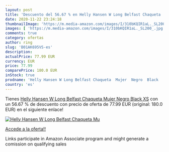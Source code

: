 ```yaml
---
layout: post
title: 'Descuento del 56.67 % en Helly Hansen W Long Belfast Chaqueta  Mu'
date: 2020-11-22 23:24:18
thumbnailImage: 'https://m.media-amazon.com/images/I/310bKQIR1aL._SL200_.jpg'
images: [ 'https://m.media-amazon.com/images/I/310bKQIR1aL._SL200_.jpg' ]
comments: true
category: ofertas
author: ring
slug: 'B01AK695VS-es'
description:
actualPrice: 77.99 EUR
currency: EUR
price: 77.99
comparePrice: 180.0 EUR
inStock: true
prodname: 'Helly Hansen W Long Belfast Chaqueta  Mujer  Negro  Black   XS'
country: 'es'
---
```


Tienes [Helly Hansen W Long Belfast Chaqueta  Mujer  Negro  Black   XS](https://www.amazon.es/dp/B01AK695VS/?tag=tolees-21) con un 56.67 % de descuento con precio de oferta de 77.99 EUR (original: 180.0 EUR) en el siguiente enlace!

[![Helly Hansen W Long Belfast Chaqueta  Mu](https://m.media-amazon.com/images/I/310bKQIR1aL._SL200_.jpg)](https://www.amazon.es/dp/B01AK695VS/?tag=tolees-21)

[Accede a la oferta!!](https://www.amazon.es/dp/B01AK695VS/?tag=tolees-21)

Links participate in Amazon Associate program and might generate a comission on qualifying sales


